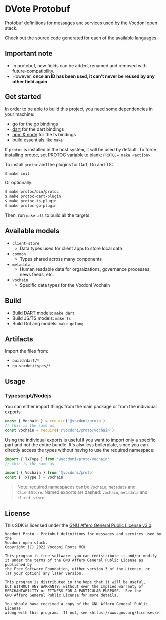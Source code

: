 # DVote Protobuf

Protobuf definitions for messages and services used by the Vocdoni open stack.

Check out the source code generated for each of the available languages.

## Important note

- In protobuf, new fields can be added, renamed and removed with future-compatibility.
- However, **once an ID has been used, it can't never be reused by any other field again**

## Get started

In order to be able to build this project, you need some dependencies in your machine:

- [go](https://golang.org/doc/install) for the go bindings
- [dart](https://dart.dev/get-dart) for the dart bindings
- [npm & node](https://nodejs.org/en/download/) for the ts bindings
- build essentials like `make`

If `protoc` is installed in the host system, it will be used by default.
To force installing protoc, set PROTOC variable to blank: `PROTOC= make <action>`

To install `protoc` and the plugins for Dart, Go and TS:

```sh
$ make init
```

Or optionally:

```sh
$ make protoc/bin/protoc
$ make protoc-dart-plugin
$ make protoc-ts-plugin
$ make protoc-go-plugin
```

Then, run `make all` to build all the targets

## Available models

- `client-store`
  - Data types used for client apps to store local data
- `common`
  - Types shared across many components
- `metadata`
  - Human readable data for organizations, governance processes, news feeds, etc.
- `vochain`
  - Specific data types for the Vocdoni Vochain

## Build

+ Build DART models: `make dart`
+ Build JS/TS models: `make ts`
+ Build GoLang models: `make golang`

## Artifacts

Import the files from:
- `build/dart/*`
- `go-vocdonitypes/*`

## Usage

### Typescript/Nodejs

You can either import things from the main package or from the individual exports

~~~js
const { Vochain } = require('@vocdoni/proto')
// this is the same as
const Vochain = require('@vocdoni/proto/vochain')
~~~

Using the individual exports is useful if you want to import only a specific part
and not the entire bundle. It's also less boilerplate, since you can directly access
the types without having to use the required namespace:

~~~js
import { TxType } from '@vocdoni/proto/vochain'
// this is the same as

import { Vochain } from '@vocdoni/proto'
const { TxType } = Vochain
~~~

> Note: required namespaces can be `Vochain`, `Metadata` and `ClientStore`.
> Named exports are dashed: `vochain`, `metadata` and `client-store`.

## License

This SDK is licensed under the [GNU Affero General Public License v3.0][license].

    Vocdoni Proto - Protobuf definitions for messages and services used by the
    Vocdoni open stack.
    Copyright (C) 2022 Vocdoni Roots MCU

    This program is free software: you can redistribute it and/or modify
    it under the terms of the GNU Affero General Public License as published by
    the Free Software Foundation, either version 3 of the License, or
    (at your option) any later version.

    This program is distributed in the hope that it will be useful,
    but WITHOUT ANY WARRANTY; without even the implied warranty of
    MERCHANTABILITY or FITNESS FOR A PARTICULAR PURPOSE.  See the
    GNU Affero General Public License for more details.

    You should have received a copy of the GNU Affero General Public License
    along with this program.  If not, see <https://www.gnu.org/licenses/>.

[license]: ./LICENSE

